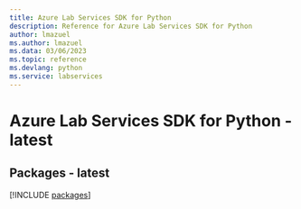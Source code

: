 ```yaml
---
title: Azure Lab Services SDK for Python
description: Reference for Azure Lab Services SDK for Python
author: lmazuel
ms.author: lmazuel
ms.data: 03/06/2023
ms.topic: reference
ms.devlang: python
ms.service: labservices
---
```

# Azure Lab Services SDK for Python - latest
## Packages - latest
[!INCLUDE [packages](lab-services-index.md)]